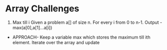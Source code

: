 # Array Challenges
1)  Max till i
Given a problem a[] of size n. For every i from 0 to n-1. Output - max(a[0],a[1]...a[i])
- APPROACH- Keep a variable max which stores the maximum till ith element.
            Iterate over the array  and update

